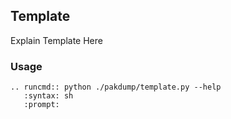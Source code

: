 ## Template

Explain Template Here

### Usage

```eval_rst
.. runcmd:: python ./pakdump/template.py --help
   :syntax: sh
   :prompt:
```
